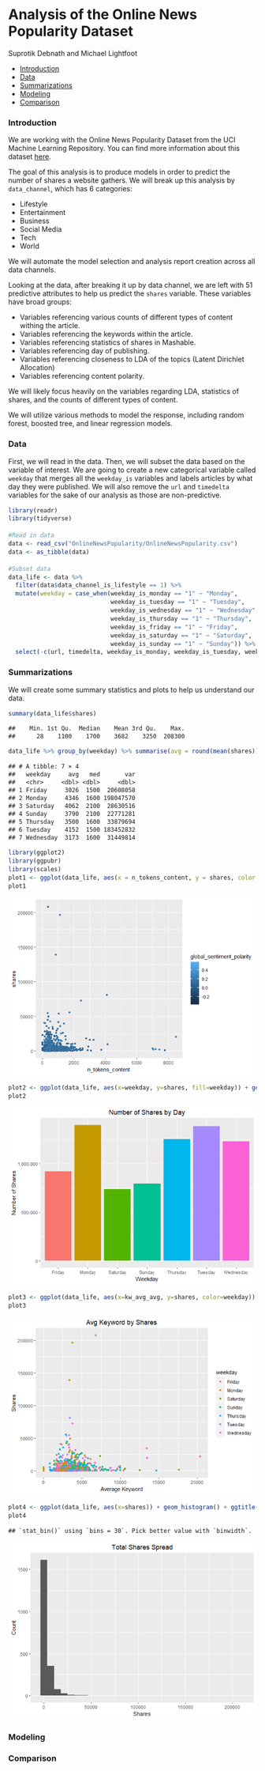 Analysis of the Online News Popularity Dataset
================
Suprotik Debnath and Michael Lightfoot





-   [Introduction](#introduction)
-   [Data](#data)
-   [Summarizations](#summarizations)
-   [Modeling](#modeling)
-   [Comparison](#comparison)

### Introduction

We are working with the Online News Popularity Dataset from the UCI
Machine Learning Repository. You can find more information about this
dataset
[here](https://archive.ics.uci.edu/ml/datasets/Online+News+Popularity).

The goal of this analysis is to produce models in order to predict the
number of shares a website gathers. We will break up this analysis by
`data_channel`, which has 6 categories:

-   Lifestyle
-   Entertainment
-   Business
-   Social Media
-   Tech
-   World

We will automate the model selection and analysis report creation across
all data channels.

Looking at the data, after breaking it up by data channel, we are left
with 51 predictive attributes to help us predict the `shares` variable.
These variables have broad groups:

-   Variables referencing various counts of different types of content
    withing the article.
-   Variables referencing the keywords within the article.
-   Variables referencing statistics of shares in Mashable.
-   Variables referencing day of publishing.
-   Variables referencing closeness to LDA of the topics (Latent
    Dirichlet Allocation)
-   Variables referencing content polarity.

We will likely focus heavily on the variables regarding LDA, statistics
of shares, and the counts of different types of content.

We will utilize various methods to model the response, including random
forest, boosted tree, and linear regression models.

### Data

First, we will read in the data. Then, we will subset the data based on
the variable of interest. We are going to create a new categorical
variable called `weekday` that merges all the `weekday_is` variables and
labels articles by what day they were published. We will also remove the
`url` and `timedelta` variables for the sake of our analysis as those
are non-predictive.

``` r
library(readr)
library(tidyverse)

#Read in data 
data <- read_csv("OnlineNewsPopularity/OnlineNewsPopularity.csv")
data <- as_tibble(data)

#Subset data
data_life <- data %>%
  filter(data$data_channel_is_lifestyle == 1) %>% 
  mutate(weekday = case_when(weekday_is_monday == "1" ~ "Monday", 
                             weekday_is_tuesday == "1" ~ "Tuesday",
                             weekday_is_wednesday == "1" ~ "Wednesday", 
                             weekday_is_thursday == "1" ~ "Thursday",
                             weekday_is_friday == "1" ~ "Friday",
                             weekday_is_saturday == "1" ~ "Saturday",
                             weekday_is_sunday == "1" ~ "Sunday")) %>%
  select(-c(url, timedelta, weekday_is_monday, weekday_is_tuesday, weekday_is_wednesday, weekday_is_thursday, weekday_is_friday, weekday_is_saturday, weekday_is_sunday, is_weekend)) 
```

### Summarizations

We will create some summary statistics and plots to help us understand
our data.

``` r
summary(data_life$shares)
```

    ##    Min. 1st Qu.  Median    Mean 3rd Qu.    Max. 
    ##      28    1100    1700    3682    3250  208300

``` r
data_life %>% group_by(weekday) %>% summarise(avg = round(mean(shares)), med = median(shares), var = round(var(shares)))
```

    ## # A tibble: 7 × 4
    ##   weekday     avg   med       var
    ##   <chr>     <dbl> <dbl>     <dbl>
    ## 1 Friday     3026  1500  20608058
    ## 2 Monday     4346  1600 198047570
    ## 3 Saturday   4062  2100  28630516
    ## 4 Sunday     3790  2100  22771281
    ## 5 Thursday   3500  1600  33879694
    ## 6 Tuesday    4152  1500 183452832
    ## 7 Wednesday  3173  1600  31449814

``` r
library(ggplot2)
library(ggpubr)
library(scales)
plot1 <- ggplot(data_life, aes(x = n_tokens_content, y = shares, color = global_sentiment_polarity)) + geom_point()
plot1
```

![](README_files/figure-gfm/unnamed-chunk-4-1.png)<!-- -->

``` r
plot2 <- ggplot(data_life, aes(x=weekday, y=shares, fill=weekday)) + geom_bar(stat='identity') +  scale_y_continuous(labels = scales::comma) + ggtitle("Number of Shares by Day") + xlab("Weekday") + ylab("Number of Shares")  + theme(legend.position = "none", plot.title = element_text(hjust = 0.5))
plot2
```

![](README_files/figure-gfm/unnamed-chunk-5-1.png)<!-- -->

``` r
plot3 <- ggplot(data_life, aes(x=kw_avg_avg, y=shares, color=weekday)) + geom_point(stat='identity') + ggtitle("Avg Keyword by Shares") + xlab("Average Keyword") + ylab("Shares") + theme(plot.title = element_text(hjust = 0.5))
plot3
```

![](README_files/figure-gfm/unnamed-chunk-6-1.png)<!-- -->

``` r
plot4 <- ggplot(data_life, aes(x=shares)) + geom_histogram() + ggtitle("Total Shares Spread") + xlab("Shares") + ylab("Count") + theme(plot.title = element_text(hjust = 0.5))
plot4
```

    ## `stat_bin()` using `bins = 30`. Pick better value with `binwidth`.

![](README_files/figure-gfm/unnamed-chunk-7-1.png)<!-- -->

### Modeling

### Comparison
